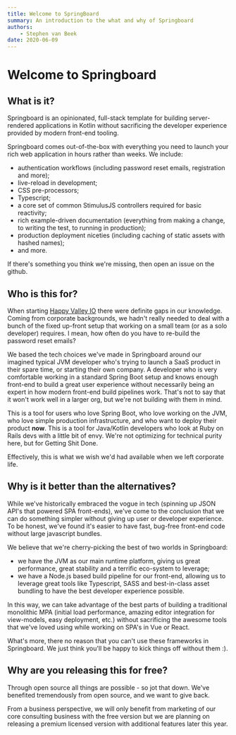 ```yaml
---
title: Welcome to SpringBoard
summary: An introduction to the what and why of Springboard
authors:
    - Stephen van Beek
date: 2020-06-09
---
```



# Welcome to Springboard

## What is it?
Springboard is an opinionated, full-stack template for building server-rendered applications in Kotlin without sacrificing the developer experience provided by modern front-end tooling. 

Springboard comes out-of-the-box with everything you need to launch your rich web application in hours rather than weeks. We include:

* authentication workflows (including password reset emails, registration and more);
* live-reload in development; 
* CSS pre-processors;
* Typescript;
* a core set of common StimulusJS controllers required for basic reactivity;
* rich example-driven documentation (everything from making a change, to writing the test, to running in production);
* production deployment niceties (including caching of static assets with hashed names);
* and more. 

If there's something you think we're missing, then open an issue on the github.

## Who is this for?
When starting [Happy Valley IO](https://www.happyvalley.io/) there were definite gaps in our knowledge. Coming from corporate backgrounds, we hadn't really needed to deal with a bunch of the fixed up-front setup that working on a small team (or as a solo developer) requires. I mean, how often do you have to re-build the password reset emails?

We based the tech choices we've made in Springboard around our imagined typical JVM developer who's trying to launch a SaaS product in their spare time, or starting their own company. A developer who is very comfortable working in a standard Spring Boot setup and knows enough front-end to build a great user experience without necessarily being an expert in how modern front-end build pipelines work. That's not to say that it won't work well in a larger org, but we're not building with them in mind.

This is a tool for users who love Spring Boot, who love working on the JVM, who love simple production infrastructure, and who want to deploy their product **now**. This is a tool for Java/Kotlin developers who look at Ruby on Rails devs with a little bit of envy. We're not optimizing for technical purity here, but for Getting Shit Done.

Effectively, this is what we wish we'd had available when we left corporate life.

## Why is it better than the alternatives?
While we've historically embraced the vogue in tech (spinning up JSON API's that powered SPA front-ends), we've come to the conclusion that we can do something simpler without giving up user or developer experience. To be honest, we've found it's easier to have fast, bug-free front-end code without large javascript bundles.

We believe that we're cherry-picking the best of two worlds in Springboard:

* we have the JVM as our main runtime platform, giving us great performance, great stability and a terrific eco-system to leverage;
* we have a Node.js based build pipeline for our front-end, allowing us to leverage great tools like Typescript, SASS and best-in-class asset bundling to have the best developer experience possible.

In this way, we can take advantage of the best parts of building a traditional monolithic MPA (initial load performance, amazing editor integration for view-models, easy deployment, etc.) without sacrificing the awesome tools that we've loved using while working on SPA's in Vue or React.

What's more, there no reason that you can't use these frameworks in Springboard. We just think you'll be happy to kick things off without them :).

## Why are you releasing this for free?
Through open source all things are possible - so jot that down. We've benefited tremendously from open source, and we want to give back.

From a business perspective, we will only benefit from marketing of our core consulting business with the free version but we are planning on releasing a premium licensed version with additional features later this year.
